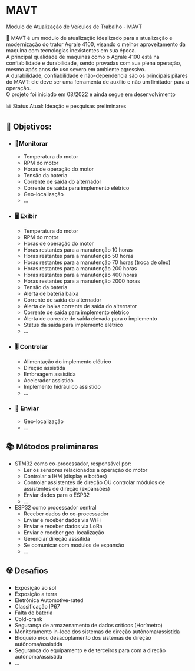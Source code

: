 # MAVT
Modulo de Atualização de Veículos de Trabalho - MAVT

📝 MAVT é um modulo de atualização idealizado para a atualização e modernização do trator Agrale 4100, visando o melhor aproveitamento da maquina com tecnologias inexistentes em sua época.
<br/> A principal qualidade de maquinas como o Agrale 4100 está na confiabilidade e durabilidade, sendo provadas com sua plena operação, mesmo após anos de uso severo em ambiente agressivo.
<br/> A durabilidade, confiabilidade e não-dependencia são os principais pilares do MAVT: ele deve ser uma ferramenta de auxilio e não um limitador para a operação.
<br/> O projeto foi iniciado em 08/2022 e ainda segue em desenvolvimento

📊 Status Atual: Ideação e pesquisas preliminares

## 🎯 Objetivos:
<!--ts-->

  * ### 🔬Monitorar
    * Temperatura do motor
    * RPM do motor
    * Horas de operação do motor
    * Tensão da bateria
    * Corrente de saída do alternador
    * Corrente de saída para implemento elétrico
    * Geo-localização
    * ...
  * ### 🖥️ Exibir
    * Temperatura do motor
    * RPM do motor
    * Horas de operação do motor
    * Horas restantes para a manutenção 10 horas
    * Horas restantes para a manutenção 50 horas
    * Horas restantes para a manutenção 70 horas (troca de oleo)
    * Horas restantes para a manutenção 200 horas
    * Horas restantes para a manutenção 400 horas
    * Horas restantes para a manutenção 2000 horas
    * Tensão da bateria
    * Alerta de bateria baixa
    * Corrente de saída do alternador
    * Alerta de baixa corrente de saída do alternator
    * Corrente de saída para implemento elétrico
    * Alerta de corrente de saída elevada para o implemento
    * Status da saída para implemento elétrico
    * ...
  * ### 🎚️ Controlar
    * Alimentação do implemento elétrico
    * Direção assistida
    * Embreagem assistida
    * Acelerador assistido
    * Implemento hidráulico assistido
    * ...
  * ### 📡 Enviar
    * Geo-localização
    * ...

<!--te-->

## 📚 Métodos preliminares
<!--ts-->

  * STM32 como co-processador, responsável por:
    * Ler os sensores relacionados a operação do motor
    * Controlar a IHM (display e botões)
    * Controlar assistentes de direção OU controlar módulos de assistentes de direção (expansões)
    * Enviar dados para o ESP32
    * ...
  * ESP32 como processador central
    * Receber dados do co-processador
    * Enviar e receber dados via WiFi
    * Enviar e receber dados via LoRa
    * Enviar e receber geo-localização
    * Gerenciar direção asssitida
    * Se comunicar com modulos de expansão
    * ...

<!--te-->


## ☢️ Desafios
<!--ts-->

 * Exposição ao sol
 * Exposição a terra
 * Eletrônica Automotive-rated
 * Classificação IP67
 * Falta de bateria
 * Cold-crank
 * Segurança de armazenamento de dados críticos (Horímetro)
 * Monitoramento in-loco dos sistemas de direção autônoma/assistida
 * Bloqueio e/ou desacoplamento dos sistemas de direção autônoma/assistida
 * Segurança do equipamento e de terceiros para com a direção autônoma/assistida
 * ...

<!--te-->
